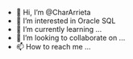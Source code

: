 - 👋 Hi, I’m @CharArrieta
- 👀 I’m interested in Oracle SQL
- 🌱 I’m currently learning ...
- 💞️ I’m looking to collaborate on ...
- 📫 How to reach me ...

<!---
CharArrieta/CharArrieta is a ✨ special ✨ repository because its `README.md` (this file) appears on your GitHub profile.
You can click the Preview link to take a look at your changes.
--->
